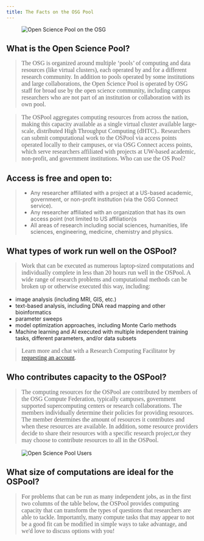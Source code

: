 ```yaml
---
title: The Facts on the OSG Pool
---
```


<figure class="figure">
  <img src="{{site.baseurl}}/assets/images/utilizing_osg_pools.png" class="figure-img img-fluid rounded" alt="Open Science Pool on the OSG">
</figure>

## What is the Open Science Pool?

> The OSG is organized around multiple ‘pools’ of computing and data resources (like virtual clusters), each operated by and for a different research community. In addition to pools operated by some institutions and large collaborations, the Open Science Pool is operated by OSG staff for broad use by the open science community, including campus researchers who are not part of an institution or collaboration with its own pool. 

> The OSPool aggregates computing resources from across the nation, making this capacity available as a single virtual cluster available large-scale, distributed High Throughput Computing (dHTC).. Researchers can submit computational work to the  OSPool via access points operated locally to their campuses, or via OSG Connect access points, which serve researchers affiliated with projects at UW-based academic, non-profit, and government institutions.
Who can use the OS Pool?

## Access is free and open to:

>- Any researcher affiliated with a project at a US-based academic, government, or non-profit institution (via the OSG Connect service).
>- Any researcher affiliated with an organization that has its own access point (not limited to US affiliation)s 
>- All areas of research including social sciences, humanities, life sciences, engineering, medicine, chemistry and physics. 

## What types of work run well on the OSPool?

> Work that can be executed as numerous laptop-sized computations and individually complete in less than 20 hours run well in the OSPool. A wide range of research problems and computational methods can be broken up or otherwise executed this way, including:

- image analysis (including MRI, GIS, etc.)
- text-based analysis, including DNA read mapping and other bioinformatics
- parameter sweeps
- model optimization approaches, including Monte Carlo methods
- Machine learning and AI executed with multiple independent training tasks, different parameters, and/or data subsets

>Learn more and chat with a Research Computing Facilitator by [requesting an account](https://www.osgconnect.net/).

## Who contributes capacity to the OSPool?

> The computing resources for the OSPool are contributed by members of the OSG Compute Federation, typically campuses, government supported supercomputing centers or research collaborations. The members individually determine their policies for providing resources. The member determines the amount of resources it contributes and when these resources are available. In addition, some resource providers decide to share their resources with a specific research project,or they may choose to contribute resources to all in the OSPool.
<figure class="figure">
  <img src="{{site.baseurl}}/assets/images/osg_pool_lab.png" class="figure-img img-fluid rounded" alt="Open Science Pool Users">
</figure>

## What size of computations are ideal for the OSPool?

> For problems that can be run as many independent jobs, as in the first two columns of the table below, the OSPool provides computing capacity that can transform the types of questions that researchers are able to tackle. Importantly, many compute tasks that may appear to not be a good fit can be modified in simple ways to take advantage, and we'd love to discuss options with you!

<head>

<link rel=themeData href="Ideal%20jobs.fld/themedata.thmx">
<link rel=colorSchemeMapping href="Ideal%20jobs.fld/colorschememapping.xml">
<!--[if gte mso 9]><xml>
 <w:WordDocument>
  <w:SpellingState>Clean</w:SpellingState>
  <w:GrammarState>Clean</w:GrammarState>
  <w:TrackMoves>false</w:TrackMoves>
  <w:TrackFormatting/>
  <w:PunctuationKerning/>
  <w:ValidateAgainstSchemas/>
  <w:SaveIfXMLInvalid>false</w:SaveIfXMLInvalid>
  <w:IgnoreMixedContent>false</w:IgnoreMixedContent>
  <w:AlwaysShowPlaceholderText>false</w:AlwaysShowPlaceholderText>
  <w:DoNotPromoteQF/>
  <w:LidThemeOther>EN-US</w:LidThemeOther>
  <w:LidThemeAsian>X-NONE</w:LidThemeAsian>
  <w:LidThemeComplexScript>X-NONE</w:LidThemeComplexScript>
  <w:Compatibility>
   <w:BreakWrappedTables/>
   <w:SnapToGridInCell/>
   <w:WrapTextWithPunct/>
   <w:UseAsianBreakRules/>
   <w:DontGrowAutofit/>
   <w:SplitPgBreakAndParaMark/>
   <w:EnableOpenTypeKerning/>
   <w:DontFlipMirrorIndents/>
   <w:OverrideTableHps/>
  </w:Compatibility>
  <m:mathPr>
   <m:mathFont m:val="Cambria Math"/>
   <m:brkBin m:val="before"/>
   <m:brkBinSub m:val="&#45;-"/>
   <m:smallFrac m:val="off"/>
   <m:dispDef/>
   <m:lMargin m:val="0"/>
   <m:rMargin m:val="0"/>
   <m:defJc m:val="centerGroup"/>
   <m:wrapIndent m:val="1440"/>
   <m:intLim m:val="subSup"/>
   <m:naryLim m:val="undOvr"/>
  </m:mathPr></w:WordDocument>
</xml><![endif]--><!--[if gte mso 9]><xml>
 <w:LatentStyles DefLockedState="false" DefUnhideWhenUsed="false"
  DefSemiHidden="false" DefQFormat="false" DefPriority="99"
  LatentStyleCount="376">
  <w:LsdException Locked="false" Priority="0" QFormat="true" Name="Normal"/>
  <w:LsdException Locked="false" Priority="9" QFormat="true" Name="heading 1"/>
  <w:LsdException Locked="false" Priority="9" SemiHidden="true"
   UnhideWhenUsed="true" QFormat="true" Name="heading 2"/>
  <w:LsdException Locked="false" Priority="9" SemiHidden="true"
   UnhideWhenUsed="true" QFormat="true" Name="heading 3"/>
  <w:LsdException Locked="false" Priority="9" SemiHidden="true"
   UnhideWhenUsed="true" QFormat="true" Name="heading 4"/>
  <w:LsdException Locked="false" Priority="9" SemiHidden="true"
   UnhideWhenUsed="true" QFormat="true" Name="heading 5"/>
  <w:LsdException Locked="false" Priority="9" SemiHidden="true"
   UnhideWhenUsed="true" QFormat="true" Name="heading 6"/>
  <w:LsdException Locked="false" Priority="9" SemiHidden="true"
   UnhideWhenUsed="true" QFormat="true" Name="heading 7"/>
  <w:LsdException Locked="false" Priority="9" SemiHidden="true"
   UnhideWhenUsed="true" QFormat="true" Name="heading 8"/>
  <w:LsdException Locked="false" Priority="9" SemiHidden="true"
   UnhideWhenUsed="true" QFormat="true" Name="heading 9"/>
  <w:LsdException Locked="false" SemiHidden="true" UnhideWhenUsed="true"
   Name="index 1"/>
  <w:LsdException Locked="false" SemiHidden="true" UnhideWhenUsed="true"
   Name="index 2"/>
  <w:LsdException Locked="false" SemiHidden="true" UnhideWhenUsed="true"
   Name="index 3"/>
  <w:LsdException Locked="false" SemiHidden="true" UnhideWhenUsed="true"
   Name="index 4"/>
  <w:LsdException Locked="false" SemiHidden="true" UnhideWhenUsed="true"
   Name="index 5"/>
  <w:LsdException Locked="false" SemiHidden="true" UnhideWhenUsed="true"
   Name="index 6"/>
  <w:LsdException Locked="false" SemiHidden="true" UnhideWhenUsed="true"
   Name="index 7"/>
  <w:LsdException Locked="false" SemiHidden="true" UnhideWhenUsed="true"
   Name="index 8"/>
  <w:LsdException Locked="false" SemiHidden="true" UnhideWhenUsed="true"
   Name="index 9"/>
  <w:LsdException Locked="false" Priority="39" SemiHidden="true"
   UnhideWhenUsed="true" Name="toc 1"/>
  <w:LsdException Locked="false" Priority="39" SemiHidden="true"
   UnhideWhenUsed="true" Name="toc 2"/>
  <w:LsdException Locked="false" Priority="39" SemiHidden="true"
   UnhideWhenUsed="true" Name="toc 3"/>
  <w:LsdException Locked="false" Priority="39" SemiHidden="true"
   UnhideWhenUsed="true" Name="toc 4"/>
  <w:LsdException Locked="false" Priority="39" SemiHidden="true"
   UnhideWhenUsed="true" Name="toc 5"/>
  <w:LsdException Locked="false" Priority="39" SemiHidden="true"
   UnhideWhenUsed="true" Name="toc 6"/>
  <w:LsdException Locked="false" Priority="39" SemiHidden="true"
   UnhideWhenUsed="true" Name="toc 7"/>
  <w:LsdException Locked="false" Priority="39" SemiHidden="true"
   UnhideWhenUsed="true" Name="toc 8"/>
  <w:LsdException Locked="false" Priority="39" SemiHidden="true"
   UnhideWhenUsed="true" Name="toc 9"/>
  <w:LsdException Locked="false" SemiHidden="true" UnhideWhenUsed="true"
   Name="Normal Indent"/>
  <w:LsdException Locked="false" SemiHidden="true" UnhideWhenUsed="true"
   Name="footnote text"/>
  <w:LsdException Locked="false" SemiHidden="true" UnhideWhenUsed="true"
   Name="annotation text"/>
  <w:LsdException Locked="false" SemiHidden="true" UnhideWhenUsed="true"
   Name="header"/>
  <w:LsdException Locked="false" SemiHidden="true" UnhideWhenUsed="true"
   Name="footer"/>
  <w:LsdException Locked="false" SemiHidden="true" UnhideWhenUsed="true"
   Name="index heading"/>
  <w:LsdException Locked="false" Priority="35" SemiHidden="true"
   UnhideWhenUsed="true" QFormat="true" Name="caption"/>
  <w:LsdException Locked="false" SemiHidden="true" UnhideWhenUsed="true"
   Name="table of figures"/>
  <w:LsdException Locked="false" SemiHidden="true" UnhideWhenUsed="true"
   Name="envelope address"/>
  <w:LsdException Locked="false" SemiHidden="true" UnhideWhenUsed="true"
   Name="envelope return"/>
  <w:LsdException Locked="false" SemiHidden="true" UnhideWhenUsed="true"
   Name="footnote reference"/>
  <w:LsdException Locked="false" SemiHidden="true" UnhideWhenUsed="true"
   Name="annotation reference"/>
  <w:LsdException Locked="false" SemiHidden="true" UnhideWhenUsed="true"
   Name="line number"/>
  <w:LsdException Locked="false" SemiHidden="true" UnhideWhenUsed="true"
   Name="page number"/>
  <w:LsdException Locked="false" SemiHidden="true" UnhideWhenUsed="true"
   Name="endnote reference"/>
  <w:LsdException Locked="false" SemiHidden="true" UnhideWhenUsed="true"
   Name="endnote text"/>
  <w:LsdException Locked="false" SemiHidden="true" UnhideWhenUsed="true"
   Name="table of authorities"/>
  <w:LsdException Locked="false" SemiHidden="true" UnhideWhenUsed="true"
   Name="macro"/>
  <w:LsdException Locked="false" SemiHidden="true" UnhideWhenUsed="true"
   Name="toa heading"/>
  <w:LsdException Locked="false" SemiHidden="true" UnhideWhenUsed="true"
   Name="List"/>
  <w:LsdException Locked="false" SemiHidden="true" UnhideWhenUsed="true"
   Name="List Bullet"/>
  <w:LsdException Locked="false" SemiHidden="true" UnhideWhenUsed="true"
   Name="List Number"/>
  <w:LsdException Locked="false" SemiHidden="true" UnhideWhenUsed="true"
   Name="List 2"/>
  <w:LsdException Locked="false" SemiHidden="true" UnhideWhenUsed="true"
   Name="List 3"/>
  <w:LsdException Locked="false" SemiHidden="true" UnhideWhenUsed="true"
   Name="List 4"/>
  <w:LsdException Locked="false" SemiHidden="true" UnhideWhenUsed="true"
   Name="List 5"/>
  <w:LsdException Locked="false" SemiHidden="true" UnhideWhenUsed="true"
   Name="List Bullet 2"/>
  <w:LsdException Locked="false" SemiHidden="true" UnhideWhenUsed="true"
   Name="List Bullet 3"/>
  <w:LsdException Locked="false" SemiHidden="true" UnhideWhenUsed="true"
   Name="List Bullet 4"/>
  <w:LsdException Locked="false" SemiHidden="true" UnhideWhenUsed="true"
   Name="List Bullet 5"/>
  <w:LsdException Locked="false" SemiHidden="true" UnhideWhenUsed="true"
   Name="List Number 2"/>
  <w:LsdException Locked="false" SemiHidden="true" UnhideWhenUsed="true"
   Name="List Number 3"/>
  <w:LsdException Locked="false" SemiHidden="true" UnhideWhenUsed="true"
   Name="List Number 4"/>
  <w:LsdException Locked="false" SemiHidden="true" UnhideWhenUsed="true"
   Name="List Number 5"/>
  <w:LsdException Locked="false" Priority="10" QFormat="true" Name="Title"/>
  <w:LsdException Locked="false" SemiHidden="true" UnhideWhenUsed="true"
   Name="Closing"/>
  <w:LsdException Locked="false" SemiHidden="true" UnhideWhenUsed="true"
   Name="Signature"/>
  <w:LsdException Locked="false" Priority="1" SemiHidden="true"
   UnhideWhenUsed="true" Name="Default Paragraph Font"/>
  <w:LsdException Locked="false" SemiHidden="true" UnhideWhenUsed="true"
   Name="Body Text"/>
  <w:LsdException Locked="false" SemiHidden="true" UnhideWhenUsed="true"
   Name="Body Text Indent"/>
  <w:LsdException Locked="false" SemiHidden="true" UnhideWhenUsed="true"
   Name="List Continue"/>
  <w:LsdException Locked="false" SemiHidden="true" UnhideWhenUsed="true"
   Name="List Continue 2"/>
  <w:LsdException Locked="false" SemiHidden="true" UnhideWhenUsed="true"
   Name="List Continue 3"/>
  <w:LsdException Locked="false" SemiHidden="true" UnhideWhenUsed="true"
   Name="List Continue 4"/>
  <w:LsdException Locked="false" SemiHidden="true" UnhideWhenUsed="true"
   Name="List Continue 5"/>
  <w:LsdException Locked="false" SemiHidden="true" UnhideWhenUsed="true"
   Name="Message Header"/>
  <w:LsdException Locked="false" Priority="11" QFormat="true" Name="Subtitle"/>
  <w:LsdException Locked="false" SemiHidden="true" UnhideWhenUsed="true"
   Name="Salutation"/>
  <w:LsdException Locked="false" SemiHidden="true" UnhideWhenUsed="true"
   Name="Date"/>
  <w:LsdException Locked="false" SemiHidden="true" UnhideWhenUsed="true"
   Name="Body Text First Indent"/>
  <w:LsdException Locked="false" SemiHidden="true" UnhideWhenUsed="true"
   Name="Body Text First Indent 2"/>
  <w:LsdException Locked="false" SemiHidden="true" UnhideWhenUsed="true"
   Name="Note Heading"/>
  <w:LsdException Locked="false" SemiHidden="true" UnhideWhenUsed="true"
   Name="Body Text 2"/>
  <w:LsdException Locked="false" SemiHidden="true" UnhideWhenUsed="true"
   Name="Body Text 3"/>
  <w:LsdException Locked="false" SemiHidden="true" UnhideWhenUsed="true"
   Name="Body Text Indent 2"/>
  <w:LsdException Locked="false" SemiHidden="true" UnhideWhenUsed="true"
   Name="Body Text Indent 3"/>
  <w:LsdException Locked="false" SemiHidden="true" UnhideWhenUsed="true"
   Name="Block Text"/>
  <w:LsdException Locked="false" SemiHidden="true" UnhideWhenUsed="true"
   Name="Hyperlink"/>
  <w:LsdException Locked="false" SemiHidden="true" UnhideWhenUsed="true"
   Name="FollowedHyperlink"/>
  <w:LsdException Locked="false" Priority="22" QFormat="true" Name="Strong"/>
  <w:LsdException Locked="false" Priority="20" QFormat="true" Name="Emphasis"/>
  <w:LsdException Locked="false" SemiHidden="true" UnhideWhenUsed="true"
   Name="Document Map"/>
  <w:LsdException Locked="false" SemiHidden="true" UnhideWhenUsed="true"
   Name="Plain Text"/>
  <w:LsdException Locked="false" SemiHidden="true" UnhideWhenUsed="true"
   Name="E-mail Signature"/>
  <w:LsdException Locked="false" SemiHidden="true" UnhideWhenUsed="true"
   Name="HTML Top of Form"/>
  <w:LsdException Locked="false" SemiHidden="true" UnhideWhenUsed="true"
   Name="HTML Bottom of Form"/>
  <w:LsdException Locked="false" SemiHidden="true" UnhideWhenUsed="true"
   Name="Normal (Web)"/>
  <w:LsdException Locked="false" SemiHidden="true" UnhideWhenUsed="true"
   Name="HTML Acronym"/>
  <w:LsdException Locked="false" SemiHidden="true" UnhideWhenUsed="true"
   Name="HTML Address"/>
  <w:LsdException Locked="false" SemiHidden="true" UnhideWhenUsed="true"
   Name="HTML Cite"/>
  <w:LsdException Locked="false" SemiHidden="true" UnhideWhenUsed="true"
   Name="HTML Code"/>
  <w:LsdException Locked="false" SemiHidden="true" UnhideWhenUsed="true"
   Name="HTML Definition"/>
  <w:LsdException Locked="false" SemiHidden="true" UnhideWhenUsed="true"
   Name="HTML Keyboard"/>
  <w:LsdException Locked="false" SemiHidden="true" UnhideWhenUsed="true"
   Name="HTML Preformatted"/>
  <w:LsdException Locked="false" SemiHidden="true" UnhideWhenUsed="true"
   Name="HTML Sample"/>
  <w:LsdException Locked="false" SemiHidden="true" UnhideWhenUsed="true"
   Name="HTML Typewriter"/>
  <w:LsdException Locked="false" SemiHidden="true" UnhideWhenUsed="true"
   Name="HTML Variable"/>
  <w:LsdException Locked="false" SemiHidden="true" UnhideWhenUsed="true"
   Name="Normal Table"/>
  <w:LsdException Locked="false" SemiHidden="true" UnhideWhenUsed="true"
   Name="annotation subject"/>
  <w:LsdException Locked="false" SemiHidden="true" UnhideWhenUsed="true"
   Name="No List"/>
  <w:LsdException Locked="false" SemiHidden="true" UnhideWhenUsed="true"
   Name="Outline List 1"/>
  <w:LsdException Locked="false" SemiHidden="true" UnhideWhenUsed="true"
   Name="Outline List 2"/>
  <w:LsdException Locked="false" SemiHidden="true" UnhideWhenUsed="true"
   Name="Outline List 3"/>
  <w:LsdException Locked="false" SemiHidden="true" UnhideWhenUsed="true"
   Name="Table Simple 1"/>
  <w:LsdException Locked="false" SemiHidden="true" UnhideWhenUsed="true"
   Name="Table Simple 2"/>
  <w:LsdException Locked="false" SemiHidden="true" UnhideWhenUsed="true"
   Name="Table Simple 3"/>
  <w:LsdException Locked="false" SemiHidden="true" UnhideWhenUsed="true"
   Name="Table Classic 1"/>
  <w:LsdException Locked="false" SemiHidden="true" UnhideWhenUsed="true"
   Name="Table Classic 2"/>
  <w:LsdException Locked="false" SemiHidden="true" UnhideWhenUsed="true"
   Name="Table Classic 3"/>
  <w:LsdException Locked="false" SemiHidden="true" UnhideWhenUsed="true"
   Name="Table Classic 4"/>
  <w:LsdException Locked="false" SemiHidden="true" UnhideWhenUsed="true"
   Name="Table Colorful 1"/>
  <w:LsdException Locked="false" SemiHidden="true" UnhideWhenUsed="true"
   Name="Table Colorful 2"/>
  <w:LsdException Locked="false" SemiHidden="true" UnhideWhenUsed="true"
   Name="Table Colorful 3"/>
  <w:LsdException Locked="false" SemiHidden="true" UnhideWhenUsed="true"
   Name="Table Columns 1"/>
  <w:LsdException Locked="false" SemiHidden="true" UnhideWhenUsed="true"
   Name="Table Columns 2"/>
  <w:LsdException Locked="false" SemiHidden="true" UnhideWhenUsed="true"
   Name="Table Columns 3"/>
  <w:LsdException Locked="false" SemiHidden="true" UnhideWhenUsed="true"
   Name="Table Columns 4"/>
  <w:LsdException Locked="false" SemiHidden="true" UnhideWhenUsed="true"
   Name="Table Columns 5"/>
  <w:LsdException Locked="false" SemiHidden="true" UnhideWhenUsed="true"
   Name="Table Grid 1"/>
  <w:LsdException Locked="false" SemiHidden="true" UnhideWhenUsed="true"
   Name="Table Grid 2"/>
  <w:LsdException Locked="false" SemiHidden="true" UnhideWhenUsed="true"
   Name="Table Grid 3"/>
  <w:LsdException Locked="false" SemiHidden="true" UnhideWhenUsed="true"
   Name="Table Grid 4"/>
  <w:LsdException Locked="false" SemiHidden="true" UnhideWhenUsed="true"
   Name="Table Grid 5"/>
  <w:LsdException Locked="false" SemiHidden="true" UnhideWhenUsed="true"
   Name="Table Grid 6"/>
  <w:LsdException Locked="false" SemiHidden="true" UnhideWhenUsed="true"
   Name="Table Grid 7"/>
  <w:LsdException Locked="false" SemiHidden="true" UnhideWhenUsed="true"
   Name="Table Grid 8"/>
  <w:LsdException Locked="false" SemiHidden="true" UnhideWhenUsed="true"
   Name="Table List 1"/>
  <w:LsdException Locked="false" SemiHidden="true" UnhideWhenUsed="true"
   Name="Table List 2"/>
  <w:LsdException Locked="false" SemiHidden="true" UnhideWhenUsed="true"
   Name="Table List 3"/>
  <w:LsdException Locked="false" SemiHidden="true" UnhideWhenUsed="true"
   Name="Table List 4"/>
  <w:LsdException Locked="false" SemiHidden="true" UnhideWhenUsed="true"
   Name="Table List 5"/>
  <w:LsdException Locked="false" SemiHidden="true" UnhideWhenUsed="true"
   Name="Table List 6"/>
  <w:LsdException Locked="false" SemiHidden="true" UnhideWhenUsed="true"
   Name="Table List 7"/>
  <w:LsdException Locked="false" SemiHidden="true" UnhideWhenUsed="true"
   Name="Table List 8"/>
  <w:LsdException Locked="false" SemiHidden="true" UnhideWhenUsed="true"
   Name="Table 3D effects 1"/>
  <w:LsdException Locked="false" SemiHidden="true" UnhideWhenUsed="true"
   Name="Table 3D effects 2"/>
  <w:LsdException Locked="false" SemiHidden="true" UnhideWhenUsed="true"
   Name="Table 3D effects 3"/>
  <w:LsdException Locked="false" SemiHidden="true" UnhideWhenUsed="true"
   Name="Table Contemporary"/>
  <w:LsdException Locked="false" SemiHidden="true" UnhideWhenUsed="true"
   Name="Table Elegant"/>
  <w:LsdException Locked="false" SemiHidden="true" UnhideWhenUsed="true"
   Name="Table Professional"/>
  <w:LsdException Locked="false" SemiHidden="true" UnhideWhenUsed="true"
   Name="Table Subtle 1"/>
  <w:LsdException Locked="false" SemiHidden="true" UnhideWhenUsed="true"
   Name="Table Subtle 2"/>
  <w:LsdException Locked="false" SemiHidden="true" UnhideWhenUsed="true"
   Name="Table Web 1"/>
  <w:LsdException Locked="false" SemiHidden="true" UnhideWhenUsed="true"
   Name="Table Web 2"/>
  <w:LsdException Locked="false" SemiHidden="true" UnhideWhenUsed="true"
   Name="Table Web 3"/>
  <w:LsdException Locked="false" SemiHidden="true" UnhideWhenUsed="true"
   Name="Balloon Text"/>
  <w:LsdException Locked="false" Priority="39" Name="Table Grid"/>
  <w:LsdException Locked="false" SemiHidden="true" UnhideWhenUsed="true"
   Name="Table Theme"/>
  <w:LsdException Locked="false" SemiHidden="true" Name="Placeholder Text"/>
  <w:LsdException Locked="false" Priority="1" QFormat="true" Name="No Spacing"/>
  <w:LsdException Locked="false" Priority="60" Name="Light Shading"/>
  <w:LsdException Locked="false" Priority="61" Name="Light List"/>
  <w:LsdException Locked="false" Priority="62" Name="Light Grid"/>
  <w:LsdException Locked="false" Priority="63" Name="Medium Shading 1"/>
  <w:LsdException Locked="false" Priority="64" Name="Medium Shading 2"/>
  <w:LsdException Locked="false" Priority="65" Name="Medium List 1"/>
  <w:LsdException Locked="false" Priority="66" Name="Medium List 2"/>
  <w:LsdException Locked="false" Priority="67" Name="Medium Grid 1"/>
  <w:LsdException Locked="false" Priority="68" Name="Medium Grid 2"/>
  <w:LsdException Locked="false" Priority="69" Name="Medium Grid 3"/>
  <w:LsdException Locked="false" Priority="70" Name="Dark List"/>
  <w:LsdException Locked="false" Priority="71" Name="Colorful Shading"/>
  <w:LsdException Locked="false" Priority="72" Name="Colorful List"/>
  <w:LsdException Locked="false" Priority="73" Name="Colorful Grid"/>
  <w:LsdException Locked="false" Priority="60" Name="Light Shading Accent 1"/>
  <w:LsdException Locked="false" Priority="61" Name="Light List Accent 1"/>
  <w:LsdException Locked="false" Priority="62" Name="Light Grid Accent 1"/>
  <w:LsdException Locked="false" Priority="63" Name="Medium Shading 1 Accent 1"/>
  <w:LsdException Locked="false" Priority="64" Name="Medium Shading 2 Accent 1"/>
  <w:LsdException Locked="false" Priority="65" Name="Medium List 1 Accent 1"/>
  <w:LsdException Locked="false" SemiHidden="true" Name="Revision"/>
  <w:LsdException Locked="false" Priority="34" QFormat="true"
   Name="List Paragraph"/>
  <w:LsdException Locked="false" Priority="29" QFormat="true" Name="Quote"/>
  <w:LsdException Locked="false" Priority="30" QFormat="true"
   Name="Intense Quote"/>
  <w:LsdException Locked="false" Priority="66" Name="Medium List 2 Accent 1"/>
  <w:LsdException Locked="false" Priority="67" Name="Medium Grid 1 Accent 1"/>
  <w:LsdException Locked="false" Priority="68" Name="Medium Grid 2 Accent 1"/>
  <w:LsdException Locked="false" Priority="69" Name="Medium Grid 3 Accent 1"/>
  <w:LsdException Locked="false" Priority="70" Name="Dark List Accent 1"/>
  <w:LsdException Locked="false" Priority="71" Name="Colorful Shading Accent 1"/>
  <w:LsdException Locked="false" Priority="72" Name="Colorful List Accent 1"/>
  <w:LsdException Locked="false" Priority="73" Name="Colorful Grid Accent 1"/>
  <w:LsdException Locked="false" Priority="60" Name="Light Shading Accent 2"/>
  <w:LsdException Locked="false" Priority="61" Name="Light List Accent 2"/>
  <w:LsdException Locked="false" Priority="62" Name="Light Grid Accent 2"/>
  <w:LsdException Locked="false" Priority="63" Name="Medium Shading 1 Accent 2"/>
  <w:LsdException Locked="false" Priority="64" Name="Medium Shading 2 Accent 2"/>
  <w:LsdException Locked="false" Priority="65" Name="Medium List 1 Accent 2"/>
  <w:LsdException Locked="false" Priority="66" Name="Medium List 2 Accent 2"/>
  <w:LsdException Locked="false" Priority="67" Name="Medium Grid 1 Accent 2"/>
  <w:LsdException Locked="false" Priority="68" Name="Medium Grid 2 Accent 2"/>
  <w:LsdException Locked="false" Priority="69" Name="Medium Grid 3 Accent 2"/>
  <w:LsdException Locked="false" Priority="70" Name="Dark List Accent 2"/>
  <w:LsdException Locked="false" Priority="71" Name="Colorful Shading Accent 2"/>
  <w:LsdException Locked="false" Priority="72" Name="Colorful List Accent 2"/>
  <w:LsdException Locked="false" Priority="73" Name="Colorful Grid Accent 2"/>
  <w:LsdException Locked="false" Priority="60" Name="Light Shading Accent 3"/>
  <w:LsdException Locked="false" Priority="61" Name="Light List Accent 3"/>
  <w:LsdException Locked="false" Priority="62" Name="Light Grid Accent 3"/>
  <w:LsdException Locked="false" Priority="63" Name="Medium Shading 1 Accent 3"/>
  <w:LsdException Locked="false" Priority="64" Name="Medium Shading 2 Accent 3"/>
  <w:LsdException Locked="false" Priority="65" Name="Medium List 1 Accent 3"/>
  <w:LsdException Locked="false" Priority="66" Name="Medium List 2 Accent 3"/>
  <w:LsdException Locked="false" Priority="67" Name="Medium Grid 1 Accent 3"/>
  <w:LsdException Locked="false" Priority="68" Name="Medium Grid 2 Accent 3"/>
  <w:LsdException Locked="false" Priority="69" Name="Medium Grid 3 Accent 3"/>
  <w:LsdException Locked="false" Priority="70" Name="Dark List Accent 3"/>
  <w:LsdException Locked="false" Priority="71" Name="Colorful Shading Accent 3"/>
  <w:LsdException Locked="false" Priority="72" Name="Colorful List Accent 3"/>
  <w:LsdException Locked="false" Priority="73" Name="Colorful Grid Accent 3"/>
  <w:LsdException Locked="false" Priority="60" Name="Light Shading Accent 4"/>
  <w:LsdException Locked="false" Priority="61" Name="Light List Accent 4"/>
  <w:LsdException Locked="false" Priority="62" Name="Light Grid Accent 4"/>
  <w:LsdException Locked="false" Priority="63" Name="Medium Shading 1 Accent 4"/>
  <w:LsdException Locked="false" Priority="64" Name="Medium Shading 2 Accent 4"/>
  <w:LsdException Locked="false" Priority="65" Name="Medium List 1 Accent 4"/>
  <w:LsdException Locked="false" Priority="66" Name="Medium List 2 Accent 4"/>
  <w:LsdException Locked="false" Priority="67" Name="Medium Grid 1 Accent 4"/>
  <w:LsdException Locked="false" Priority="68" Name="Medium Grid 2 Accent 4"/>
  <w:LsdException Locked="false" Priority="69" Name="Medium Grid 3 Accent 4"/>
  <w:LsdException Locked="false" Priority="70" Name="Dark List Accent 4"/>
  <w:LsdException Locked="false" Priority="71" Name="Colorful Shading Accent 4"/>
  <w:LsdException Locked="false" Priority="72" Name="Colorful List Accent 4"/>
  <w:LsdException Locked="false" Priority="73" Name="Colorful Grid Accent 4"/>
  <w:LsdException Locked="false" Priority="60" Name="Light Shading Accent 5"/>
  <w:LsdException Locked="false" Priority="61" Name="Light List Accent 5"/>
  <w:LsdException Locked="false" Priority="62" Name="Light Grid Accent 5"/>
  <w:LsdException Locked="false" Priority="63" Name="Medium Shading 1 Accent 5"/>
  <w:LsdException Locked="false" Priority="64" Name="Medium Shading 2 Accent 5"/>
  <w:LsdException Locked="false" Priority="65" Name="Medium List 1 Accent 5"/>
  <w:LsdException Locked="false" Priority="66" Name="Medium List 2 Accent 5"/>
  <w:LsdException Locked="false" Priority="67" Name="Medium Grid 1 Accent 5"/>
  <w:LsdException Locked="false" Priority="68" Name="Medium Grid 2 Accent 5"/>
  <w:LsdException Locked="false" Priority="69" Name="Medium Grid 3 Accent 5"/>
  <w:LsdException Locked="false" Priority="70" Name="Dark List Accent 5"/>
  <w:LsdException Locked="false" Priority="71" Name="Colorful Shading Accent 5"/>
  <w:LsdException Locked="false" Priority="72" Name="Colorful List Accent 5"/>
  <w:LsdException Locked="false" Priority="73" Name="Colorful Grid Accent 5"/>
  <w:LsdException Locked="false" Priority="60" Name="Light Shading Accent 6"/>
  <w:LsdException Locked="false" Priority="61" Name="Light List Accent 6"/>
  <w:LsdException Locked="false" Priority="62" Name="Light Grid Accent 6"/>
  <w:LsdException Locked="false" Priority="63" Name="Medium Shading 1 Accent 6"/>
  <w:LsdException Locked="false" Priority="64" Name="Medium Shading 2 Accent 6"/>
  <w:LsdException Locked="false" Priority="65" Name="Medium List 1 Accent 6"/>
  <w:LsdException Locked="false" Priority="66" Name="Medium List 2 Accent 6"/>
  <w:LsdException Locked="false" Priority="67" Name="Medium Grid 1 Accent 6"/>
  <w:LsdException Locked="false" Priority="68" Name="Medium Grid 2 Accent 6"/>
  <w:LsdException Locked="false" Priority="69" Name="Medium Grid 3 Accent 6"/>
  <w:LsdException Locked="false" Priority="70" Name="Dark List Accent 6"/>
  <w:LsdException Locked="false" Priority="71" Name="Colorful Shading Accent 6"/>
  <w:LsdException Locked="false" Priority="72" Name="Colorful List Accent 6"/>
  <w:LsdException Locked="false" Priority="73" Name="Colorful Grid Accent 6"/>
  <w:LsdException Locked="false" Priority="19" QFormat="true"
   Name="Subtle Emphasis"/>
  <w:LsdException Locked="false" Priority="21" QFormat="true"
   Name="Intense Emphasis"/>
  <w:LsdException Locked="false" Priority="31" QFormat="true"
   Name="Subtle Reference"/>
  <w:LsdException Locked="false" Priority="32" QFormat="true"
   Name="Intense Reference"/>
  <w:LsdException Locked="false" Priority="33" QFormat="true" Name="Book Title"/>
  <w:LsdException Locked="false" Priority="37" SemiHidden="true"
   UnhideWhenUsed="true" Name="Bibliography"/>
  <w:LsdException Locked="false" Priority="39" SemiHidden="true"
   UnhideWhenUsed="true" QFormat="true" Name="TOC Heading"/>
  <w:LsdException Locked="false" Priority="41" Name="Plain Table 1"/>
  <w:LsdException Locked="false" Priority="42" Name="Plain Table 2"/>
  <w:LsdException Locked="false" Priority="43" Name="Plain Table 3"/>
  <w:LsdException Locked="false" Priority="44" Name="Plain Table 4"/>
  <w:LsdException Locked="false" Priority="45" Name="Plain Table 5"/>
  <w:LsdException Locked="false" Priority="40" Name="Grid Table Light"/>
  <w:LsdException Locked="false" Priority="46" Name="Grid Table 1 Light"/>
  <w:LsdException Locked="false" Priority="47" Name="Grid Table 2"/>
  <w:LsdException Locked="false" Priority="48" Name="Grid Table 3"/>
  <w:LsdException Locked="false" Priority="49" Name="Grid Table 4"/>
  <w:LsdException Locked="false" Priority="50" Name="Grid Table 5 Dark"/>
  <w:LsdException Locked="false" Priority="51" Name="Grid Table 6 Colorful"/>
  <w:LsdException Locked="false" Priority="52" Name="Grid Table 7 Colorful"/>
  <w:LsdException Locked="false" Priority="46"
   Name="Grid Table 1 Light Accent 1"/>
  <w:LsdException Locked="false" Priority="47" Name="Grid Table 2 Accent 1"/>
  <w:LsdException Locked="false" Priority="48" Name="Grid Table 3 Accent 1"/>
  <w:LsdException Locked="false" Priority="49" Name="Grid Table 4 Accent 1"/>
  <w:LsdException Locked="false" Priority="50" Name="Grid Table 5 Dark Accent 1"/>
  <w:LsdException Locked="false" Priority="51"
   Name="Grid Table 6 Colorful Accent 1"/>
  <w:LsdException Locked="false" Priority="52"
   Name="Grid Table 7 Colorful Accent 1"/>
  <w:LsdException Locked="false" Priority="46"
   Name="Grid Table 1 Light Accent 2"/>
  <w:LsdException Locked="false" Priority="47" Name="Grid Table 2 Accent 2"/>
  <w:LsdException Locked="false" Priority="48" Name="Grid Table 3 Accent 2"/>
  <w:LsdException Locked="false" Priority="49" Name="Grid Table 4 Accent 2"/>
  <w:LsdException Locked="false" Priority="50" Name="Grid Table 5 Dark Accent 2"/>
  <w:LsdException Locked="false" Priority="51"
   Name="Grid Table 6 Colorful Accent 2"/>
  <w:LsdException Locked="false" Priority="52"
   Name="Grid Table 7 Colorful Accent 2"/>
  <w:LsdException Locked="false" Priority="46"
   Name="Grid Table 1 Light Accent 3"/>
  <w:LsdException Locked="false" Priority="47" Name="Grid Table 2 Accent 3"/>
  <w:LsdException Locked="false" Priority="48" Name="Grid Table 3 Accent 3"/>
  <w:LsdException Locked="false" Priority="49" Name="Grid Table 4 Accent 3"/>
  <w:LsdException Locked="false" Priority="50" Name="Grid Table 5 Dark Accent 3"/>
  <w:LsdException Locked="false" Priority="51"
   Name="Grid Table 6 Colorful Accent 3"/>
  <w:LsdException Locked="false" Priority="52"
   Name="Grid Table 7 Colorful Accent 3"/>
  <w:LsdException Locked="false" Priority="46"
   Name="Grid Table 1 Light Accent 4"/>
  <w:LsdException Locked="false" Priority="47" Name="Grid Table 2 Accent 4"/>
  <w:LsdException Locked="false" Priority="48" Name="Grid Table 3 Accent 4"/>
  <w:LsdException Locked="false" Priority="49" Name="Grid Table 4 Accent 4"/>
  <w:LsdException Locked="false" Priority="50" Name="Grid Table 5 Dark Accent 4"/>
  <w:LsdException Locked="false" Priority="51"
   Name="Grid Table 6 Colorful Accent 4"/>
  <w:LsdException Locked="false" Priority="52"
   Name="Grid Table 7 Colorful Accent 4"/>
  <w:LsdException Locked="false" Priority="46"
   Name="Grid Table 1 Light Accent 5"/>
  <w:LsdException Locked="false" Priority="47" Name="Grid Table 2 Accent 5"/>
  <w:LsdException Locked="false" Priority="48" Name="Grid Table 3 Accent 5"/>
  <w:LsdException Locked="false" Priority="49" Name="Grid Table 4 Accent 5"/>
  <w:LsdException Locked="false" Priority="50" Name="Grid Table 5 Dark Accent 5"/>
  <w:LsdException Locked="false" Priority="51"
   Name="Grid Table 6 Colorful Accent 5"/>
  <w:LsdException Locked="false" Priority="52"
   Name="Grid Table 7 Colorful Accent 5"/>
  <w:LsdException Locked="false" Priority="46"
   Name="Grid Table 1 Light Accent 6"/>
  <w:LsdException Locked="false" Priority="47" Name="Grid Table 2 Accent 6"/>
  <w:LsdException Locked="false" Priority="48" Name="Grid Table 3 Accent 6"/>
  <w:LsdException Locked="false" Priority="49" Name="Grid Table 4 Accent 6"/>
  <w:LsdException Locked="false" Priority="50" Name="Grid Table 5 Dark Accent 6"/>
  <w:LsdException Locked="false" Priority="51"
   Name="Grid Table 6 Colorful Accent 6"/>
  <w:LsdException Locked="false" Priority="52"
   Name="Grid Table 7 Colorful Accent 6"/>
  <w:LsdException Locked="false" Priority="46" Name="List Table 1 Light"/>
  <w:LsdException Locked="false" Priority="47" Name="List Table 2"/>
  <w:LsdException Locked="false" Priority="48" Name="List Table 3"/>
  <w:LsdException Locked="false" Priority="49" Name="List Table 4"/>
  <w:LsdException Locked="false" Priority="50" Name="List Table 5 Dark"/>
  <w:LsdException Locked="false" Priority="51" Name="List Table 6 Colorful"/>
  <w:LsdException Locked="false" Priority="52" Name="List Table 7 Colorful"/>
  <w:LsdException Locked="false" Priority="46"
   Name="List Table 1 Light Accent 1"/>
  <w:LsdException Locked="false" Priority="47" Name="List Table 2 Accent 1"/>
  <w:LsdException Locked="false" Priority="48" Name="List Table 3 Accent 1"/>
  <w:LsdException Locked="false" Priority="49" Name="List Table 4 Accent 1"/>
  <w:LsdException Locked="false" Priority="50" Name="List Table 5 Dark Accent 1"/>
  <w:LsdException Locked="false" Priority="51"
   Name="List Table 6 Colorful Accent 1"/>
  <w:LsdException Locked="false" Priority="52"
   Name="List Table 7 Colorful Accent 1"/>
  <w:LsdException Locked="false" Priority="46"
   Name="List Table 1 Light Accent 2"/>
  <w:LsdException Locked="false" Priority="47" Name="List Table 2 Accent 2"/>
  <w:LsdException Locked="false" Priority="48" Name="List Table 3 Accent 2"/>
  <w:LsdException Locked="false" Priority="49" Name="List Table 4 Accent 2"/>
  <w:LsdException Locked="false" Priority="50" Name="List Table 5 Dark Accent 2"/>
  <w:LsdException Locked="false" Priority="51"
   Name="List Table 6 Colorful Accent 2"/>
  <w:LsdException Locked="false" Priority="52"
   Name="List Table 7 Colorful Accent 2"/>
  <w:LsdException Locked="false" Priority="46"
   Name="List Table 1 Light Accent 3"/>
  <w:LsdException Locked="false" Priority="47" Name="List Table 2 Accent 3"/>
  <w:LsdException Locked="false" Priority="48" Name="List Table 3 Accent 3"/>
  <w:LsdException Locked="false" Priority="49" Name="List Table 4 Accent 3"/>
  <w:LsdException Locked="false" Priority="50" Name="List Table 5 Dark Accent 3"/>
  <w:LsdException Locked="false" Priority="51"
   Name="List Table 6 Colorful Accent 3"/>
  <w:LsdException Locked="false" Priority="52"
   Name="List Table 7 Colorful Accent 3"/>
  <w:LsdException Locked="false" Priority="46"
   Name="List Table 1 Light Accent 4"/>
  <w:LsdException Locked="false" Priority="47" Name="List Table 2 Accent 4"/>
  <w:LsdException Locked="false" Priority="48" Name="List Table 3 Accent 4"/>
  <w:LsdException Locked="false" Priority="49" Name="List Table 4 Accent 4"/>
  <w:LsdException Locked="false" Priority="50" Name="List Table 5 Dark Accent 4"/>
  <w:LsdException Locked="false" Priority="51"
   Name="List Table 6 Colorful Accent 4"/>
  <w:LsdException Locked="false" Priority="52"
   Name="List Table 7 Colorful Accent 4"/>
  <w:LsdException Locked="false" Priority="46"
   Name="List Table 1 Light Accent 5"/>
  <w:LsdException Locked="false" Priority="47" Name="List Table 2 Accent 5"/>
  <w:LsdException Locked="false" Priority="48" Name="List Table 3 Accent 5"/>
  <w:LsdException Locked="false" Priority="49" Name="List Table 4 Accent 5"/>
  <w:LsdException Locked="false" Priority="50" Name="List Table 5 Dark Accent 5"/>
  <w:LsdException Locked="false" Priority="51"
   Name="List Table 6 Colorful Accent 5"/>
  <w:LsdException Locked="false" Priority="52"
   Name="List Table 7 Colorful Accent 5"/>
  <w:LsdException Locked="false" Priority="46"
   Name="List Table 1 Light Accent 6"/>
  <w:LsdException Locked="false" Priority="47" Name="List Table 2 Accent 6"/>
  <w:LsdException Locked="false" Priority="48" Name="List Table 3 Accent 6"/>
  <w:LsdException Locked="false" Priority="49" Name="List Table 4 Accent 6"/>
  <w:LsdException Locked="false" Priority="50" Name="List Table 5 Dark Accent 6"/>
  <w:LsdException Locked="false" Priority="51"
   Name="List Table 6 Colorful Accent 6"/>
  <w:LsdException Locked="false" Priority="52"
   Name="List Table 7 Colorful Accent 6"/>
  <w:LsdException Locked="false" SemiHidden="true" UnhideWhenUsed="true"
   Name="Mention"/>
  <w:LsdException Locked="false" SemiHidden="true" UnhideWhenUsed="true"
   Name="Smart Hyperlink"/>
  <w:LsdException Locked="false" SemiHidden="true" UnhideWhenUsed="true"
   Name="Hashtag"/>
  <w:LsdException Locked="false" SemiHidden="true" UnhideWhenUsed="true"
   Name="Unresolved Mention"/>
  <w:LsdException Locked="false" SemiHidden="true" UnhideWhenUsed="true"
   Name="Smart Link"/>
 </w:LatentStyles>
</xml><![endif]-->
<style>
<!--
 /* Font Definitions */
 @font-face
	{font-family:"Cambria Math";
	panose-1:2 4 5 3 5 4 6 3 2 4;
	mso-font-charset:0;
	mso-generic-font-family:roman;
	mso-font-pitch:variable;
	mso-font-signature:-536870145 1107305727 0 0 415 0;}
@font-face
	{font-family:Calibri;
	panose-1:2 15 5 2 2 2 4 3 2 4;
	mso-font-charset:0;
	mso-generic-font-family:swiss;
	mso-font-pitch:variable;
	mso-font-signature:-469750017 -1073732485 9 0 511 0;}
 /* Style Definitions */
 p.MsoNormal, li.MsoNormal, div.MsoNormal
	{mso-style-unhide:no;
	mso-style-qformat:yes;
	mso-style-parent:"";
	margin:0in;
	mso-pagination:widow-orphan;
	font-size:12.0pt;
	font-family:"Calibri",sans-serif;
	mso-ascii-font-family:Calibri;
	mso-ascii-theme-font:minor-latin;
	mso-fareast-font-family:Calibri;
	mso-fareast-theme-font:minor-latin;
	mso-hansi-font-family:Calibri;
	mso-hansi-theme-font:minor-latin;
	mso-bidi-font-family:"Times New Roman";
	mso-bidi-theme-font:minor-bidi;}
p
	{mso-style-noshow:yes;
	mso-style-priority:99;
	mso-margin-top-alt:auto;
	margin-right:0in;
	mso-margin-bottom-alt:auto;
	margin-left:0in;
	mso-pagination:widow-orphan;
	font-size:12.0pt;
	font-family:"Times New Roman",serif;
	mso-fareast-font-family:"Times New Roman";}
span.SpellE
	{mso-style-name:"";
	mso-spl-e:yes;}
span.GramE
	{mso-style-name:"";
	mso-gram-e:yes;}
.MsoChpDefault
	{mso-style-type:export-only;
	mso-default-props:yes;
	font-family:"Calibri",sans-serif;
	mso-ascii-font-family:Calibri;
	mso-ascii-theme-font:minor-latin;
	mso-fareast-font-family:Calibri;
	mso-fareast-theme-font:minor-latin;
	mso-hansi-font-family:Calibri;
	mso-hansi-theme-font:minor-latin;
	mso-bidi-font-family:"Times New Roman";
	mso-bidi-theme-font:minor-bidi;}
@page WordSection1
	{size:8.5in 11.0in;
	margin:1.0in 1.0in 1.0in 1.0in;
	mso-header-margin:.5in;
	mso-footer-margin:.5in;
	mso-paper-source:0;}
div.WordSection1
	{page:WordSection1;}
-->
</style>
<!--[if gte mso 10]>

</head>

<body lang=EN-US style='tab-interval:.5in;word-wrap:break-word'>

<div class=WordSection1>

<p class=MsoNormal><span style='font-family:"Times New Roman",serif;mso-fareast-font-family:
"Times New Roman"'><o:p>&nbsp;</o:p></span></p>

<table class=MsoNormalTable border=0 cellspacing=0 cellpadding=0
 style='border-collapse:collapse;mso-yfti-tbllook:1184'>
 <tr style='mso-yfti-irow:0;mso-yfti-firstrow:yes;height:29.25pt'>
  <td valign=top style='border:solid #AFAFAF 1.0pt;mso-border-alt:solid #AFAFAF .75pt;
  background:white;padding:3.0pt 3.0pt 3.0pt 3.0pt;height:29.25pt'></td>
  <td valign=top style='border:solid #AFAFAF 1.0pt;border-left:none;mso-border-left-alt:
  solid #AFAFAF .75pt;mso-border-alt:solid #AFAFAF .75pt;background:white;
  padding:3.0pt 3.0pt 3.0pt 3.0pt;height:29.25pt'>
  <p class=MsoNormal align=center style='text-align:center'><b><u><span
  style='font-size:10.0pt;font-family:"Arial",sans-serif;mso-fareast-font-family:
  "Times New Roman";color:#555555'>Ideal jobs!</span></u></b><span
  style='font-family:"Times New Roman",serif;mso-fareast-font-family:"Times New Roman"'><o:p></o:p></span></p>
  </td>
  <td valign=top style='border:solid #AFAFAF 1.0pt;border-left:none;mso-border-left-alt:
  solid #AFAFAF .75pt;mso-border-alt:solid #AFAFAF .75pt;background:white;
  padding:3.0pt 3.0pt 3.0pt 3.0pt;height:29.25pt'>
  <p class=MsoNormal align=center style='text-align:center'><b><u><span
  style='font-size:10.0pt;font-family:"Arial",sans-serif;mso-fareast-font-family:
  "Times New Roman";color:#555555'>Still very advantageous</span></u></b><span
  style='font-family:"Times New Roman",serif;mso-fareast-font-family:"Times New Roman"'><o:p></o:p></span></p>
  </td>
  <td valign=top style='border:solid #AFAFAF 1.0pt;border-left:none;mso-border-left-alt:
  solid #AFAFAF .75pt;mso-border-alt:solid #AFAFAF .75pt;background:white;
  padding:3.0pt 3.0pt 3.0pt 3.0pt;height:29.25pt'>
  <p class=MsoNormal align=center style='text-align:center'><b><u><span
  style='font-size:10.0pt;font-family:"Arial",sans-serif;mso-fareast-font-family:
  "Times New Roman";color:#555555'>Maybe <span class=GramE>not, but</span> get
  in touch!</span></u></b><span style='font-family:"Times New Roman",serif;
  mso-fareast-font-family:"Times New Roman"'><o:p></o:p></span></p>
  </td>
 </tr>
 <tr style='mso-yfti-irow:1;height:29.25pt'>
  <td valign=top style='border:solid #AFAFAF 1.0pt;border-top:none;mso-border-top-alt:
  solid #AFAFAF .75pt;mso-border-alt:solid #AFAFAF .75pt;background:white;
  padding:3.0pt 3.0pt 3.0pt 3.0pt;height:29.25pt'>
  <p class=MsoNormal><u><span style='font-size:10.0pt;font-family:"Arial",sans-serif;
  mso-fareast-font-family:"Times New Roman";color:#555555'>Expected Throughput,
  per user</span></u><span style='font-family:"Times New Roman",serif;
  mso-fareast-font-family:"Times New Roman"'><o:p></o:p></span></p>
  </td>
  <td valign=top style='border-top:none;border-left:none;border-bottom:solid #AFAFAF 1.0pt;
  border-right:solid #AFAFAF 1.0pt;mso-border-top-alt:solid #AFAFAF .75pt;
  mso-border-left-alt:solid #AFAFAF .75pt;mso-border-alt:solid #AFAFAF .75pt;
  background:white;padding:3.0pt 3.0pt 3.0pt 3.0pt;height:29.25pt'>
  <p class=MsoNormal><u><span style='font-size:10.0pt;font-family:"Arial",sans-serif;
  mso-fareast-font-family:"Times New Roman";color:#555555'>1000s concurrent
  cores</span></u><span style='font-family:"Times New Roman",serif;mso-fareast-font-family:
  "Times New Roman"'><o:p></o:p></span></p>
  </td>
  <td valign=top style='border-top:none;border-left:none;border-bottom:solid #AFAFAF 1.0pt;
  border-right:solid #AFAFAF 1.0pt;mso-border-top-alt:solid #AFAFAF .75pt;
  mso-border-left-alt:solid #AFAFAF .75pt;mso-border-alt:solid #AFAFAF .75pt;
  background:white;padding:3.0pt 3.0pt 3.0pt 3.0pt;height:29.25pt'>
  <p class=MsoNormal><u><span style='font-size:10.0pt;font-family:"Arial",sans-serif;
  mso-fareast-font-family:"Times New Roman";color:#555555'>100s concurrent
  cores</span></u><span style='font-family:"Times New Roman",serif;mso-fareast-font-family:
  "Times New Roman"'><o:p></o:p></span></p>
  </td>
  <td valign=top style='border-top:none;border-left:none;border-bottom:solid #AFAFAF 1.0pt;
  border-right:solid #AFAFAF 1.0pt;mso-border-top-alt:solid #AFAFAF .75pt;
  mso-border-left-alt:solid #AFAFAF .75pt;mso-border-alt:solid #AFAFAF .75pt;
  background:white;padding:3.0pt 3.0pt 3.0pt 3.0pt;height:29.25pt'>
  <p class=MsoNormal><u><span style='font-size:10.0pt;font-family:"Arial",sans-serif;
  mso-fareast-font-family:"Times New Roman";color:#555555'>let's discuss!</span></u><span
  style='font-family:"Times New Roman",serif;mso-fareast-font-family:"Times New Roman"'><o:p></o:p></span></p>
  </td>
 </tr>
 <tr style='mso-yfti-irow:2;height:.25in'>
  <td valign=top style='border:solid #AFAFAF 1.0pt;border-top:none;mso-border-top-alt:
  solid #AFAFAF .75pt;mso-border-alt:solid #AFAFAF .75pt;background:white;
  padding:3.0pt 3.0pt 3.0pt 3.0pt;height:.25in'>
  <p class=MsoNormal><u><span style='font-size:10.0pt;font-family:"Arial",sans-serif;
  mso-fareast-font-family:"Times New Roman";color:#555555'>CPU</span></u><span
  style='font-family:"Times New Roman",serif;mso-fareast-font-family:"Times New Roman"'><o:p></o:p></span></p>
  </td>
  <td valign=top style='border-top:none;border-left:none;border-bottom:solid #AFAFAF 1.0pt;
  border-right:solid #AFAFAF 1.0pt;mso-border-top-alt:solid #AFAFAF .75pt;
  mso-border-left-alt:solid #AFAFAF .75pt;mso-border-alt:solid #AFAFAF .75pt;
  background:white;padding:3.0pt 3.0pt 3.0pt 3.0pt;height:.25in'>
  <p class=MsoNormal><u><span style='font-size:10.0pt;font-family:"Arial",sans-serif;
  mso-fareast-font-family:"Times New Roman";color:#555555'>1</span></u><span
  style='font-family:"Times New Roman",serif;mso-fareast-font-family:"Times New Roman"'><o:p></o:p></span></p>
  </td>
  <td valign=top style='border-top:none;border-left:none;border-bottom:solid #AFAFAF 1.0pt;
  border-right:solid #AFAFAF 1.0pt;mso-border-top-alt:solid #AFAFAF .75pt;
  mso-border-left-alt:solid #AFAFAF .75pt;mso-border-alt:solid #AFAFAF .75pt;
  background:white;padding:3.0pt 3.0pt 3.0pt 3.0pt;height:.25in'>
  <p class=MsoNormal><u><span style='font-size:10.0pt;font-family:"Arial",sans-serif;
  mso-fareast-font-family:"Times New Roman";color:#555555'>&lt; 8</span></u><span
  style='font-family:"Times New Roman",serif;mso-fareast-font-family:"Times New Roman"'><o:p></o:p></span></p>
  </td>
  <td valign=top style='border-top:none;border-left:none;border-bottom:solid #AFAFAF 1.0pt;
  border-right:solid #AFAFAF 1.0pt;mso-border-top-alt:solid #AFAFAF .75pt;
  mso-border-left-alt:solid #AFAFAF .75pt;mso-border-alt:solid #AFAFAF .75pt;
  background:white;padding:3.0pt 3.0pt 3.0pt 3.0pt;height:.25in'>
  <p class=MsoNormal><u><span style='font-size:10.0pt;font-family:"Arial",sans-serif;
  mso-fareast-font-family:"Times New Roman";color:#555555'>&gt; 8 (or MPI)</span></u><span
  style='font-family:"Times New Roman",serif;mso-fareast-font-family:"Times New Roman"'><o:p></o:p></span></p>
  </td>
 </tr>
 <tr style='mso-yfti-irow:3;height:.25in'>
  <td valign=top style='border:solid #AFAFAF 1.0pt;border-top:none;mso-border-top-alt:
  solid #AFAFAF .75pt;mso-border-alt:solid #AFAFAF .75pt;background:white;
  padding:3.0pt 3.0pt 3.0pt 3.0pt;height:.25in'>
  <p class=MsoNormal><span class=SpellE><u><span style='font-size:10.0pt;
  font-family:"Arial",sans-serif;mso-fareast-font-family:"Times New Roman";
  color:#555555'>Walltime</span></u></span><span style='font-family:"Times New Roman",serif;
  mso-fareast-font-family:"Times New Roman"'><o:p></o:p></span></p>
  </td>
  <td valign=top style='border-top:none;border-left:none;border-bottom:solid #AFAFAF 1.0pt;
  border-right:solid #AFAFAF 1.0pt;mso-border-top-alt:solid #AFAFAF .75pt;
  mso-border-left-alt:solid #AFAFAF .75pt;mso-border-alt:solid #AFAFAF .75pt;
  background:white;padding:3.0pt 3.0pt 3.0pt 3.0pt;height:.25in'>
  <p class=MsoNormal><u><span style='font-size:10.0pt;font-family:"Arial",sans-serif;
  mso-fareast-font-family:"Times New Roman";color:#555555'>&lt; 10 <span
  class=SpellE>hrs</span>*</span></u><span style='font-family:"Times New Roman",serif;
  mso-fareast-font-family:"Times New Roman"'><o:p></o:p></span></p>
  </td>
  <td valign=top style='border-top:none;border-left:none;border-bottom:solid #AFAFAF 1.0pt;
  border-right:solid #AFAFAF 1.0pt;mso-border-top-alt:solid #AFAFAF .75pt;
  mso-border-left-alt:solid #AFAFAF .75pt;mso-border-alt:solid #AFAFAF .75pt;
  background:white;padding:3.0pt 3.0pt 3.0pt 3.0pt;height:.25in'>
  <p class=MsoNormal><u><span style='font-size:10.0pt;font-family:"Arial",sans-serif;
  mso-fareast-font-family:"Times New Roman";color:#555555'>&lt; 20 <span
  class=SpellE>hrs</span>*</span></u><span style='font-family:"Times New Roman",serif;
  mso-fareast-font-family:"Times New Roman"'><o:p></o:p></span></p>
  </td>
  <td valign=top style='border-top:none;border-left:none;border-bottom:solid #AFAFAF 1.0pt;
  border-right:solid #AFAFAF 1.0pt;mso-border-top-alt:solid #AFAFAF .75pt;
  mso-border-left-alt:solid #AFAFAF .75pt;mso-border-alt:solid #AFAFAF .75pt;
  background:white;padding:3.0pt 3.0pt 3.0pt 3.0pt;height:.25in'>
  <p class=MsoNormal><u><span style='font-size:10.0pt;font-family:"Arial",sans-serif;
  mso-fareast-font-family:"Times New Roman";color:#555555'>&gt; 20 <span
  class=SpellE>hrs</span> (not a good fit)</span></u><span style='font-family:
  "Times New Roman",serif;mso-fareast-font-family:"Times New Roman"'><o:p></o:p></span></p>
  </td>
 </tr>
 <tr style='mso-yfti-irow:4;height:.25in'>
  <td valign=top style='border:solid #AFAFAF 1.0pt;border-top:none;mso-border-top-alt:
  solid #AFAFAF .75pt;mso-border-alt:solid #AFAFAF .75pt;background:white;
  padding:3.0pt 3.0pt 3.0pt 3.0pt;height:.25in'>
  <p class=MsoNormal><u><span style='font-size:10.0pt;font-family:"Arial",sans-serif;
  mso-fareast-font-family:"Times New Roman";color:#555555'>RAM</span></u><span
  style='font-family:"Times New Roman",serif;mso-fareast-font-family:"Times New Roman"'><o:p></o:p></span></p>
  </td>
  <td valign=top style='border-top:none;border-left:none;border-bottom:solid #AFAFAF 1.0pt;
  border-right:solid #AFAFAF 1.0pt;mso-border-top-alt:solid #AFAFAF .75pt;
  mso-border-left-alt:solid #AFAFAF .75pt;mso-border-alt:solid #AFAFAF .75pt;
  background:white;padding:3.0pt 3.0pt 3.0pt 3.0pt;height:.25in'>
  <p class=MsoNormal><u><span style='font-size:10.0pt;font-family:"Arial",sans-serif;
  mso-fareast-font-family:"Times New Roman";color:#555555'>&lt; few GB</span></u><span
  style='font-family:"Times New Roman",serif;mso-fareast-font-family:"Times New Roman"'><o:p></o:p></span></p>
  </td>
  <td valign=top style='border-top:none;border-left:none;border-bottom:solid #AFAFAF 1.0pt;
  border-right:solid #AFAFAF 1.0pt;mso-border-top-alt:solid #AFAFAF .75pt;
  mso-border-left-alt:solid #AFAFAF .75pt;mso-border-alt:solid #AFAFAF .75pt;
  background:white;padding:3.0pt 3.0pt 3.0pt 3.0pt;height:.25in'>
  <p class=MsoNormal><u><span style='font-size:10.0pt;font-family:"Arial",sans-serif;
  mso-fareast-font-family:"Times New Roman";color:#555555'>&lt; 40 GB</span></u><span
  style='font-family:"Times New Roman",serif;mso-fareast-font-family:"Times New Roman"'><o:p></o:p></span></p>
  </td>
  <td valign=top style='border-top:none;border-left:none;border-bottom:solid #AFAFAF 1.0pt;
  border-right:solid #AFAFAF 1.0pt;mso-border-top-alt:solid #AFAFAF .75pt;
  mso-border-left-alt:solid #AFAFAF .75pt;mso-border-alt:solid #AFAFAF .75pt;
  background:white;padding:3.0pt 3.0pt 3.0pt 3.0pt;height:.25in'>
  <p class=MsoNormal><u><span style='font-size:10.0pt;font-family:"Arial",sans-serif;
  mso-fareast-font-family:"Times New Roman";color:#555555'>&gt; 40 GB</span></u><span
  style='font-family:"Times New Roman",serif;mso-fareast-font-family:"Times New Roman"'><o:p></o:p></span></p>
  </td>
 </tr>
 <tr style='mso-yfti-irow:5;height:.25in'>
  <td valign=top style='border:solid #AFAFAF 1.0pt;border-top:none;mso-border-top-alt:
  solid #AFAFAF .75pt;mso-border-alt:solid #AFAFAF .75pt;background:white;
  padding:3.0pt 3.0pt 3.0pt 3.0pt;height:.25in'>
  <p class=MsoNormal><u><span style='font-size:10.0pt;font-family:"Arial",sans-serif;
  mso-fareast-font-family:"Times New Roman";color:#555555'>Input</span></u><span
  style='font-family:"Times New Roman",serif;mso-fareast-font-family:"Times New Roman"'><o:p></o:p></span></p>
  </td>
  <td valign=top style='border-top:none;border-left:none;border-bottom:solid #AFAFAF 1.0pt;
  border-right:solid #AFAFAF 1.0pt;mso-border-top-alt:solid #AFAFAF .75pt;
  mso-border-left-alt:solid #AFAFAF .75pt;mso-border-alt:solid #AFAFAF .75pt;
  background:white;padding:3.0pt 3.0pt 3.0pt 3.0pt;height:.25in'>
  <p class=MsoNormal><u><span style='font-size:10.0pt;font-family:"Arial",sans-serif;
  mso-fareast-font-family:"Times New Roman";color:#555555'>&lt; 500 MB</span></u><span
  style='font-family:"Times New Roman",serif;mso-fareast-font-family:"Times New Roman"'><o:p></o:p></span></p>
  </td>
  <td valign=top style='border-top:none;border-left:none;border-bottom:solid #AFAFAF 1.0pt;
  border-right:solid #AFAFAF 1.0pt;mso-border-top-alt:solid #AFAFAF .75pt;
  mso-border-left-alt:solid #AFAFAF .75pt;mso-border-alt:solid #AFAFAF .75pt;
  background:white;padding:3.0pt 3.0pt 3.0pt 3.0pt;height:.25in'>
  <p class=MsoNormal><u><span style='font-size:10.0pt;font-family:"Arial",sans-serif;
  mso-fareast-font-family:"Times New Roman";color:#555555'>&lt; 10 GB</span></u><span
  style='font-family:"Times New Roman",serif;mso-fareast-font-family:"Times New Roman"'><o:p></o:p></span></p>
  </td>
  <td valign=top style='border-top:none;border-left:none;border-bottom:solid #AFAFAF 1.0pt;
  border-right:solid #AFAFAF 1.0pt;mso-border-top-alt:solid #AFAFAF .75pt;
  mso-border-left-alt:solid #AFAFAF .75pt;mso-border-alt:solid #AFAFAF .75pt;
  background:white;padding:3.0pt 3.0pt 3.0pt 3.0pt;height:.25in'>
  <p class=MsoNormal><u><span style='font-size:10.0pt;font-family:"Arial",sans-serif;
  mso-fareast-font-family:"Times New Roman";color:#555555'>&gt; 10 GB**</span></u><span
  style='font-family:"Times New Roman",serif;mso-fareast-font-family:"Times New Roman"'><o:p></o:p></span></p>
  </td>
 </tr>
 <tr style='mso-yfti-irow:6;height:.25in'>
  <td valign=top style='border:solid #AFAFAF 1.0pt;border-top:none;mso-border-top-alt:
  solid #AFAFAF .75pt;mso-border-alt:solid #AFAFAF .75pt;background:white;
  padding:3.0pt 3.0pt 3.0pt 3.0pt;height:.25in'>
  <p class=MsoNormal><u><span style='font-size:10.0pt;font-family:"Arial",sans-serif;
  mso-fareast-font-family:"Times New Roman";color:#555555'>Output</span></u><span
  style='font-family:"Times New Roman",serif;mso-fareast-font-family:"Times New Roman"'><o:p></o:p></span></p>
  </td>
  <td valign=top style='border-top:none;border-left:none;border-bottom:solid #AFAFAF 1.0pt;
  border-right:solid #AFAFAF 1.0pt;mso-border-top-alt:solid #AFAFAF .75pt;
  mso-border-left-alt:solid #AFAFAF .75pt;mso-border-alt:solid #AFAFAF .75pt;
  background:white;padding:3.0pt 3.0pt 3.0pt 3.0pt;height:.25in'>
  <p class=MsoNormal><u><span style='font-size:10.0pt;font-family:"Arial",sans-serif;
  mso-fareast-font-family:"Times New Roman";color:#555555'>&lt; 1GB</span></u><span
  style='font-family:"Times New Roman",serif;mso-fareast-font-family:"Times New Roman"'><o:p></o:p></span></p>
  </td>
  <td valign=top style='border-top:none;border-left:none;border-bottom:solid #AFAFAF 1.0pt;
  border-right:solid #AFAFAF 1.0pt;mso-border-top-alt:solid #AFAFAF .75pt;
  mso-border-left-alt:solid #AFAFAF .75pt;mso-border-alt:solid #AFAFAF .75pt;
  background:white;padding:3.0pt 3.0pt 3.0pt 3.0pt;height:.25in'>
  <p class=MsoNormal><u><span style='font-size:10.0pt;font-family:"Arial",sans-serif;
  mso-fareast-font-family:"Times New Roman";color:#555555'>&lt; 10 GB</span></u><span
  style='font-family:"Times New Roman",serif;mso-fareast-font-family:"Times New Roman"'><o:p></o:p></span></p>
  </td>
  <td valign=top style='border-top:none;border-left:none;border-bottom:solid #AFAFAF 1.0pt;
  border-right:solid #AFAFAF 1.0pt;mso-border-top-alt:solid #AFAFAF .75pt;
  mso-border-left-alt:solid #AFAFAF .75pt;mso-border-alt:solid #AFAFAF .75pt;
  background:white;padding:3.0pt 3.0pt 3.0pt 3.0pt;height:.25in'>
  <p class=MsoNormal><u><span style='font-size:10.0pt;font-family:"Arial",sans-serif;
  mso-fareast-font-family:"Times New Roman";color:#555555'>&gt; 10 GB**</span></u><span
  style='font-family:"Times New Roman",serif;mso-fareast-font-family:"Times New Roman"'><o:p></o:p></span></p>
  </td>
 </tr>
 <tr style='mso-yfti-irow:7;mso-yfti-lastrow:yes;height:29.25pt'>
  <td valign=top style='border:solid #AFAFAF 1.0pt;border-top:none;mso-border-top-alt:
  solid #AFAFAF .75pt;mso-border-alt:solid #AFAFAF .75pt;background:white;
  padding:3.0pt 3.0pt 3.0pt 3.0pt;height:29.25pt'>
  <p class=MsoNormal><u><span style='font-size:10.0pt;font-family:"Arial",sans-serif;
  mso-fareast-font-family:"Times New Roman";color:#555555'>Software</span></u><span
  style='font-family:"Times New Roman",serif;mso-fareast-font-family:"Times New Roman"'><o:p></o:p></span></p>
  </td>
  <td valign=top style='border-top:none;border-left:none;border-bottom:solid #AFAFAF 1.0pt;
  border-right:solid #AFAFAF 1.0pt;mso-border-top-alt:solid #AFAFAF .75pt;
  mso-border-left-alt:solid #AFAFAF .75pt;mso-border-alt:solid #AFAFAF .75pt;
  background:white;padding:3.0pt 3.0pt 3.0pt 3.0pt;height:29.25pt'>
  <p class=MsoNormal><u><span style='font-size:10.0pt;font-family:"Arial",sans-serif;
  mso-fareast-font-family:"Times New Roman";color:#555555'>pre-compiled
  binaries, containers</span></u><span style='font-family:"Times New Roman",serif;
  mso-fareast-font-family:"Times New Roman"'><o:p></o:p></span></p>
  </td>
  <td valign=top style='border-top:none;border-left:none;border-bottom:solid #AFAFAF 1.0pt;
  border-right:solid #AFAFAF 1.0pt;mso-border-top-alt:solid #AFAFAF .75pt;
  mso-border-left-alt:solid #AFAFAF .75pt;mso-border-alt:solid #AFAFAF .75pt;
  background:white;padding:3.0pt 3.0pt 3.0pt 3.0pt;height:29.25pt'>
  <p class=MsoNormal><u><span style='font-size:10.0pt;font-family:"Arial",sans-serif;
  mso-fareast-font-family:"Times New Roman";color:#555555'>Most other than
  -&gt;</span></u><span style='font-family:"Times New Roman",serif;mso-fareast-font-family:
  "Times New Roman"'><o:p></o:p></span></p>
  </td>
  <td valign=top style='border-top:none;border-left:none;border-bottom:solid #AFAFAF 1.0pt;
  border-right:solid #AFAFAF 1.0pt;mso-border-top-alt:solid #AFAFAF .75pt;
  mso-border-left-alt:solid #AFAFAF .75pt;mso-border-alt:solid #AFAFAF .75pt;
  background:white;padding:3.0pt 3.0pt 3.0pt 3.0pt;height:29.25pt'>
  <p class=MsoNormal><u><span style='font-size:10.0pt;font-family:"Arial",sans-serif;
  mso-fareast-font-family:"Times New Roman";color:#555555'>Licensed software,
  non-Linux</span></u><span style='font-family:"Times New Roman",serif;
  mso-fareast-font-family:"Times New Roman"'><o:p></o:p></span></p>
  </td>
 </tr>
</table>

<p class=MsoNormal><i><span style='font-size:10.0pt;font-family:"Arial",sans-serif;
mso-fareast-font-family:"Times New Roman";color:black'>or <span class=SpellE>checkpointable</span>
*per job; you can work with a large dataset on OSG if it can be split into
pieces</span></i><span style='font-family:"Times New Roman",serif;mso-fareast-font-family:
"Times New Roman"'><o:p></o:p></span></p>

<p class=MsoNormal><span style='font-family:"Times New Roman",serif;mso-fareast-font-family:
"Times New Roman"'><o:p>&nbsp;</o:p></span></p>


## Some examples of work that has been a good fit for the OSG and benefited from using its resources include:
- image analysis (including MRI, GIS, etc.)
- text-based analysis, including DNA read mapping and other bioinformatics
- parameter sweeps
 - Monte Carlo methods and other model optimization

[Learn more and chat with a Research Computing Facilitator](https://www.osgconnect.net/) by requesting an account.

## Running jobs on the OSPool

> Users submitting jobs can specify their own requirements on what machines to use. You can require the use of one particular machine, or any from a particular cluster, or any with a certain amount of memory or processor type. 

> We recommend  submitting lots of jobs and taking advantage of all the idle cycles, wherever they may be. If you are doing simulation work, don't submit one simulation, submit one hundred or one thousand variations at once. We  cannot guarantee that any single job will finish quickly, but it will allow you to accomplish more overall work than if you used just your own machines. 

## Where do I go if I need help or have questions?

> We have complete knowledge base materials here and an active and supportive facilitation team.

 
# What about Campuses that want to Support Researchers and dHTC locally?

> Campuses can:


- Build ‘Local’ dHTC capacity with HTCondor, which provides service orchestration services
- Share local resources and excess capacity via OSG 
- Take advantage of dHTC and dHTC Facilitation training 
- Provide Local submission points into OSPools 
- These Services are all Free and Open with Facilitation for Campuses 

 
> Most campuses prefer the hosted Compute Entry (CE) option wherein the OSG team will host and operate the HTCondor Compute Entrypoint, and configure it for the communities the campus chooses to support. 

> Other campuses choose to set up their compute entry point locally and use an OSG hosted Compute CE that provides the entry point for resource requests coming from the OSG; it handles authorization and delegation of resource requests to campus’ existing HPC/HTC cluster. 


